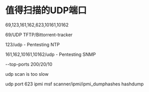 # 值得扫描的UDP端口

69,123,161,162,623,10161,10162

69/UDP TFTP/Bittorrent-tracker

123/udp - Pentesting NTP

161,162,10161,10162/udp - Pentesting SNMP

\--top-ports 200/20/10

udp scan is too slow

udp port 623    ipmi          msf scanner/ipmi/ipmi\_dumphashes hashdump
